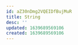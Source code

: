 ```yaml
---
id: aZ30nDmg2VQEIDfBujMuR
title: String
desc: ''
updated: 1639689569106
created: 1639689569106
---
```


